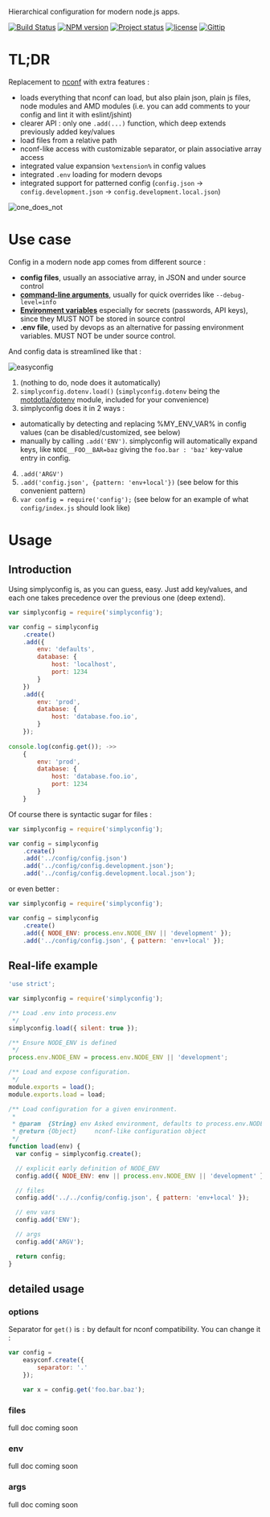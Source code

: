 Hierarchical configuration for modern node.js apps.


[![Build Status](https://travis-ci.org/Offirmo/simplyconfig.svg)](https://travis-ci.org/Offirmo/simplyconfig)
[![NPM version](https://badge.fury.io/js/simplyconfig.png)](http://badge.fury.io/js/simplyconfig)
[![Project status](http://img.shields.io/badge/project_status-highly_experimental-red.png)](http://offirmo.net/classifying-open-source-projects-status/)
[![license](http://img.shields.io/badge/license-public_domain-brightgreen.png)](http://unlicense.org/)
[![Gittip](http://img.shields.io/gittip/Offirmo.png)](https://www.gittip.com/Offirmo/)


# TL;DR
Replacement to [nconf](https://github.com/indexzero/nconf) with extra features :
* loads everything that nconf can load, but also plain json, plain js files, node modules and AMD modules (i.e. you can add comments to your config and lint it with eslint/jshint)
* clearer API : only one `.add(...)` function, which deep extends previously added key/values
* load files from a relative path
* nconf-like access with customizable separator, or plain associative array access
* integrated value expansion `%extension%` in config values
* integrated `.env` loading for modern devops
* integrated support for patterned config (`config.json` -> `config.development.json` -> `config.development.local.json`) 

![one_does_not](https://cloud.githubusercontent.com/assets/603503/10567810/30dedd02-760e-11e5-984e-075a60b58633.jpg)

# Use case

Config in a modern node app comes from different source :
* **config files**, usually an associative array, in JSON and under source control
* **[command-line arguments](https://en.wikipedia.org/wiki/Command-line_interface#Arguments)**, usually for quick overrides like `--debug-level=info`
* **[Environment variables](https://en.wikipedia.org/wiki/Environment_variable)** especially for secrets (passwords, API keys), since they MUST NOT be stored in source control
* **.env file**, used by devops as an alternative for passing environment variables. MUST NOT be under source control.

And config data is streamlined like that :

![easyconfig](https://cloud.githubusercontent.com/assets/603503/10567809/30dccf6c-760e-11e5-98c7-dfa095f4d5bc.png)

1. (nothing to do, node does it automatically)
2. `simplyconfig.dotenv.load()` (`simplyconfig.dotenv` being the [motdotla/dotenv](https://github.com/motdotla/dotenv) module, included for your convenience)
3. simplyconfig does it in 2 ways :
  * automatically by detecting and replacing %MY_ENV_VAR% in config values (can be disabled/customized, see below)
  * manually by calling `.add('ENV')`. simplyconfig will automatically expand keys, like `NODE__FOO__BAR=baz` giving the `foo.bar : 'baz'` key-value entry in config.
4. `.add('ARGV')`
5. `.add('config.json', {pattern: 'env+local'})` (see below for this convenient pattern)
6. `var config = require('config');` (see below for an example of what `config/index.js` should look like)


# Usage

## Introduction
Using simplyconfig is, as you can guess, easy. Just add key/values,
and each one takes precedence over the previous one (deep extend).

```javascript
var simplyconfig = require('simplyconfig');

var config = simplyconfig
	.create()
	.add({
		env: 'defaults',
		database: {
			host: 'localhost',
			port: 1234
		}
	})
	.add({
		env: 'prod',
		database: {
			host: 'database.foo.io',
		}
	});
	
console.log(config.get()); ->>
	{
		env: 'prod',
		database: {
			host: 'database.foo.io',
			port: 1234
		}
	}
```

Of course there is syntactic sugar for files :

```javascript
var simplyconfig = require('simplyconfig');

var config = simplyconfig
	.create()
	.add('../config/config.json')
	.add('../config/config.development.json');
	.add('../config/config.development.local.json');
```
or even better :
```javascript
var simplyconfig = require('simplyconfig');

var config = simplyconfig
	.create()
	.add({ NODE_ENV: process.env.NODE_ENV || 'development' });
	.add('../config/config.json', { pattern: 'env+local' });
```


## Real-life example

```javascript
'use strict';

var simplyconfig = require('simplyconfig');

/** Load .env into process.env
 */
simplyconfig.load({ silent: true });

/** Ensure NODE_ENV is defined
 */
process.env.NODE_ENV = process.env.NODE_ENV || 'development';

/** Load and expose configuration.
 */
module.exports = load();
module.exports.load = load;

/** Load configuration for a given environment.
 *
 * @param  {String} env Asked environment, defaults to process.env.NODE_ENV
 * @return {Object}     nconf-like configuration object
 */
function load(env) {
  var config = simplyconfig.create();

  // explicit early definition of NODE_ENV
  config.add({ NODE_ENV: env || process.env.NODE_ENV || 'development' });

  // files
  config.add('../../config/config.json', { pattern: 'env+local' });

  // env vars
  config.add('ENV');

  // args
  config.add('ARGV');

  return config;
}
```

## detailed usage

### options
Separator for `get()` is `:` by default for nconf compatibility. You can change it :
```javascript
var config =
	easyconf.create({
		separator: '.'
	});

	var x = config.get('foo.bar.baz');
```

### files
full doc coming soon

### env
full doc coming soon

### args
full doc coming soon
